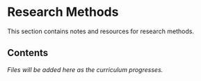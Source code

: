 # Research Methods

This section contains notes and resources for research methods.

## Contents

*Files will be added here as the curriculum progresses.*